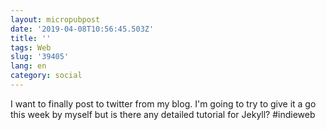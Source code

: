 ```yaml
---
layout: micropubpost
date: '2019-04-08T10:56:45.503Z'
title: ''
tags: Web
slug: '39405'
lang: en
category: social
---
```

I want to finally post to twitter from my blog. I&#39;m going to try to give it a go this week by myself but is there any detailed tutorial for Jekyll? #indieweb
